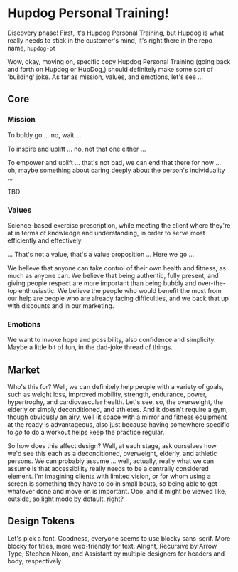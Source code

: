 # Hupdog Personal Training!

Discovery phase! First, it's Hupdog Personal Training, but Hupdog is what really needs to stick in the customer's mind, it's right there in the repo name, `hupdog-pt`

Wow, okay, moving on, specific copy Hupdog Personal Training (going back and forth on Hupdog or HupDog,) should definitely make some sort of 'building' joke. As far as mission, values, and emotions, let's see ...

## Core

### Mission

To boldy go ... no, wait ...

To inspire and uplift ... no, not that one either ...

To empower and uplift ... that's not bad, we can end that there for now ... oh, maybe something about caring deeply about the person's individuality ...

TBD

### Values

Science-based exercise prescription, while meeting the client where they're at in terms of knowledge and understanding, in order to serve most efficiently and effectively.

... That's not a value, that's a value proposition ... Here we go ...

We believe that anyone can take control of their own health and fitness, as much as anyone can. We believe that being authentic, fully present, and giving people respect are more important than being bubbly and over-the-top enthusiastic. We believe the people who would benefit the most from our help are people who are already facing difficulties, and we back that up with discounts and in our marketing.

### Emotions

We want to invoke hope and possibility, also confidence and simplicity. Maybe a little bit of fun, in the dad-joke thread of things.

## Market

Who's this for? Well, we can definitely help people with a variety of goals, such as weight loss, improved mobility, strength, endurance, power, hypertrophy, and cardiovascular health. Let's see, so, the overweight, the elderly or simply deconditioned, and athletes. And it doesn't require a gym, though obviously an airy, well lit space with a mirror and fitness equipment at the ready is advantageous, also just because having somewhere specific to _go_ to do a workout helps keep the practice regular.

So how does this affect design? Well, at each stage, ask ourselves how we'd see this each as a deconditioned, overweight, elderly, and athletic persons. We can probably assume ... well, actually, really what we can assume is that accessibility really needs to be a centrally considered element. I'm imagining clients with limited vision, or for whom using a screen is something they have to do in small bouts, so being able to get whatever done and move on is important. Ooo, and it might be viewed like, outside, so light mode by default, right?

## Design Tokens

Let's pick a font. Goodness, everyone seems to use blocky sans-serif. More blocky for titles, more web-friendly for text. Alright, Recursive by Arrow Type, Stephen Nixon, and Assistant by multiple designers for headers and body, respectively.
